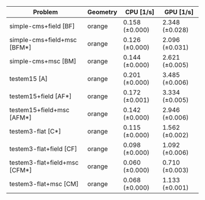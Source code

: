 | Problem                       | Geometry |      CPU [1/s] |      GPU [1/s] |
| ----------------------------- | -------- | -------------- | -------------- |
| simple-cms+field [BF]         | orange   | 0.158 (±0.000) | 2.348 (±0.028) |
| simple-cms+field+msc [BFM*]   | orange   | 0.126 (±0.000) | 2.096 (±0.031) |
| simple-cms+msc [BM]           | orange   | 0.144 (±0.000) | 2.621 (±0.005) |
| testem15 [A]                  | orange   | 0.201 (±0.000) | 3.485 (±0.006) |
| testem15+field [AF*]          | orange   | 0.172 (±0.001) | 3.334 (±0.005) |
| testem15+field+msc [AFM*]     | orange   | 0.142 (±0.000) | 2.946 (±0.006) |
| testem3-flat [C*]             | orange   | 0.115 (±0.000) | 1.562 (±0.002) |
| testem3-flat+field [CF]       | orange   | 0.098 (±0.000) | 1.092 (±0.006) |
| testem3-flat+field+msc [CFM*] | orange   | 0.060 (±0.000) | 0.710 (±0.003) |
| testem3-flat+msc [CM]         | orange   | 0.068 (±0.000) | 1.133 (±0.001) |

